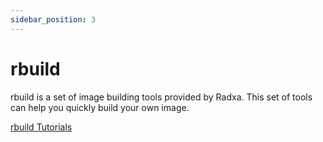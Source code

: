 ```yaml
---
sidebar_position: 3
---
```


# rbuild

rbuild is a set of image building tools provided by Radxa. This set of tools can help you quickly build your own image.

[rbuild Tutorials](https://github.com/radxa-repo/rbuild/blob/main/docs/SUMMARY.md)
